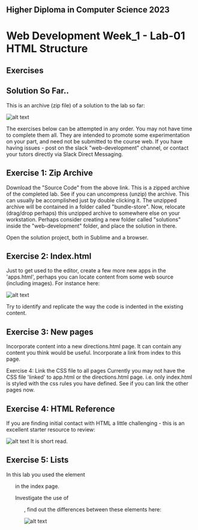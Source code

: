 ## Higher Diploma in Computer Science 2023
# Web Development Week_1 - Lab-01 HTML Structure

## Exercises
## Solution So Far..
This is an archive (zip file) of a solution to the lab so far:

![alt text](https://github.com/wit-hdip-comp-sci-2020/bundle-store/releases/tag/lab.01.end)

The exercises below can be attempted in any order. You may not have time to complete them all. They are intended to promote some experimentation on your part, and need not be submitted to the course web. If you have having issues - post on the slack "web-development" channel, or contact your tutors directly via Slack Direct Messaging.

## Exercise 1: Zip Archive
Download the "Source Code" from the above link. This is a zipped archive of the completed lab. See if you can uncompress (unzip) the archive. This can usually be accomplished just by double clicking it. The unzipped archive will be contained in a folder called "bundle-store". Now, relocate (drag/drop perhaps) this unzipped archive to somewhere else on your workstation. Perhaps consider creating a new folder called "solutions" inside the "web-development" folder, and place the solution in there.

Open the solution project, both in Sublime and a browser.

## Exercise 2: Index.html
Just to get used to the editor, create a few more new apps in the 'apps.html', perhaps you can locate content from some web source (including images). For instance here:

![alt text](https://setapp.com/apps)

Try to identify and replicate the way the code is indented in the existing content.

## Exercise 3: New pages

Incorporate content into a new directions.html page. It can contain any content you think would be useful. Incorporate a link from index to this page.

Exercise 4: Link the CSS file to all pages
Currently you may not have the CSS file 'linked' to app.html or the directions.html page. i.e. only index.html is styled with the css rules you have defined. See if you can link the other pages now.

## Exercise 4: HTML Reference
If you are finding initial contact with HTML a little challenging - this is an excellent starter resource to review:

![alt text](https://developer.mozilla.org/en-US/docs/Learn/Getting_started_with_the_web/HTML_basics)
It is short read.

## Exercise 5: Lists
In this lab you used the element <ul> in the index page.

Investigate the use of <ol> , find out the differences between these elements here:

![alt text](https://developer.mozilla.org/en-US/docs/Learn/CSS/Styling_text/Styling_lists)
